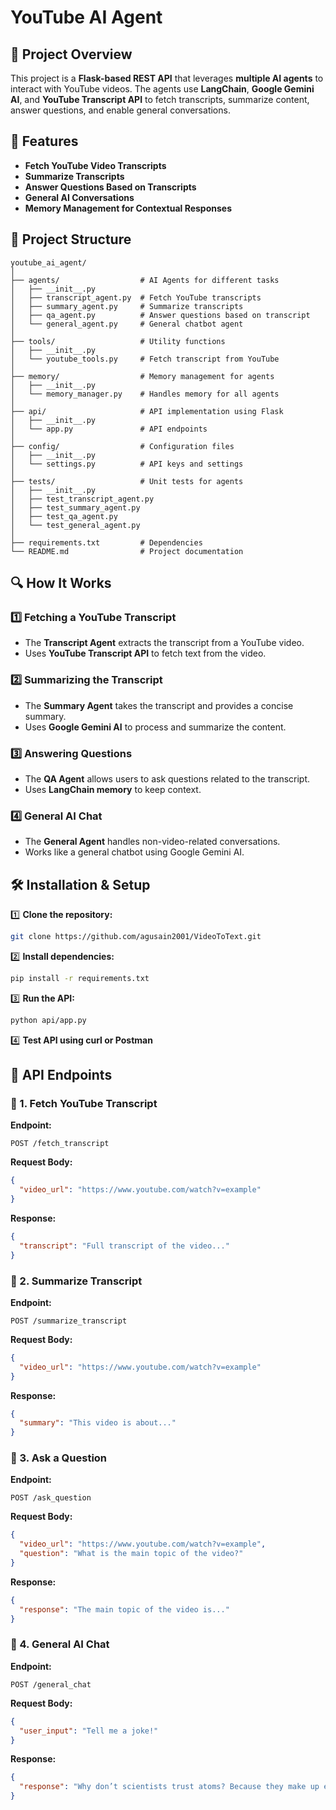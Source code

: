 # YouTube AI Agent

## 📌 Project Overview
This project is a **Flask-based REST API** that leverages **multiple AI agents** to interact with YouTube videos. The agents use **LangChain**, **Google Gemini AI**, and **YouTube Transcript API** to fetch transcripts, summarize content, answer questions, and enable general conversations.

## 🚀 Features
- **Fetch YouTube Video Transcripts**
- **Summarize Transcripts**
- **Answer Questions Based on Transcripts**
- **General AI Conversations**
- **Memory Management for Contextual Responses**

## 📂 Project Structure
```
youtube_ai_agent/
│
├── agents/                  # AI Agents for different tasks
│   ├── __init__.py          
│   ├── transcript_agent.py  # Fetch YouTube transcripts
│   ├── summary_agent.py     # Summarize transcripts
│   ├── qa_agent.py          # Answer questions based on transcript
│   └── general_agent.py     # General chatbot agent
│
├── tools/                   # Utility functions
│   ├── __init__.py          
│   └── youtube_tools.py     # Fetch transcript from YouTube
│
├── memory/                  # Memory management for agents
│   ├── __init__.py          
│   └── memory_manager.py    # Handles memory for all agents
│
├── api/                     # API implementation using Flask
│   ├── __init__.py          
│   └── app.py               # API endpoints
│
├── config/                  # Configuration files
│   ├── __init__.py          
│   └── settings.py          # API keys and settings
│
├── tests/                   # Unit tests for agents
│   ├── __init__.py          
│   ├── test_transcript_agent.py
│   ├── test_summary_agent.py
│   ├── test_qa_agent.py
│   └── test_general_agent.py
│
├── requirements.txt         # Dependencies
└── README.md                # Project documentation
```

## 🔍 How It Works
### 1️⃣ Fetching a YouTube Transcript
- The **Transcript Agent** extracts the transcript from a YouTube video.
- Uses **YouTube Transcript API** to fetch text from the video.

### 2️⃣ Summarizing the Transcript
- The **Summary Agent** takes the transcript and provides a concise summary.
- Uses **Google Gemini AI** to process and summarize the content.

### 3️⃣ Answering Questions
- The **QA Agent** allows users to ask questions related to the transcript.
- Uses **LangChain memory** to keep context.

### 4️⃣ General AI Chat
- The **General Agent** handles non-video-related conversations.
- Works like a general chatbot using Google Gemini AI.

## 🛠 Installation & Setup
1️⃣ **Clone the repository:**
```bash
git clone https://github.com/agusain2001/VideoToText.git

```

2️⃣ **Install dependencies:**
```bash
pip install -r requirements.txt
```

3️⃣ **Run the API:**
```bash
python api/app.py
```

4️⃣ **Test API using curl or Postman**

## 📡 API Endpoints
### 📍 1. Fetch YouTube Transcript
**Endpoint:**
```http
POST /fetch_transcript
```
**Request Body:**
```json
{
  "video_url": "https://www.youtube.com/watch?v=example"
}
```
**Response:**
```json
{
  "transcript": "Full transcript of the video..."
}
```

### 📍 2. Summarize Transcript
**Endpoint:**
```http
POST /summarize_transcript
```
**Request Body:**
```json
{
  "video_url": "https://www.youtube.com/watch?v=example"
}
```
**Response:**
```json
{
  "summary": "This video is about..."
}
```

### 📍 3. Ask a Question
**Endpoint:**
```http
POST /ask_question
```
**Request Body:**
```json
{
  "video_url": "https://www.youtube.com/watch?v=example",
  "question": "What is the main topic of the video?"
}
```
**Response:**
```json
{
  "response": "The main topic of the video is..."
}
```

### 📍 4. General AI Chat
**Endpoint:**
```http
POST /general_chat
```
**Request Body:**
```json
{
  "user_input": "Tell me a joke!"
}
```
**Response:**
```json
{
  "response": "Why don’t scientists trust atoms? Because they make up everything!"
}
```

